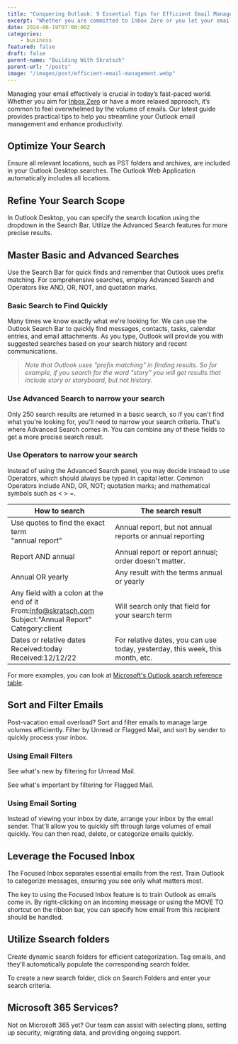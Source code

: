 ```yaml
---
title: "Conquering Outlook: 9 Essential Tips for Efficient Email Management"
excerpt: "Whether you are committed to Inbox Zero or you let your email inbox fill to overflowing, nearly everyone feels like they spend too much time searching for emails in Outlook."
date: 2024-06-19T07:00:00Z
categories:
    - business
featured: false
draft: false
parent-name: "Building With Skratsch"
parent-url: "/posts"
image: "/images/post/efficient-email-management.webp"
---
```


Managing your email effectively is crucial in today’s fast-paced world. Whether you aim for [Inbox Zero](/business/inbox-zero-worthwhile-or-a-waste-of-time) or have a more relaxed approach, it’s common to feel overwhelmed by the volume of emails. Our latest guide provides practical tips to help you streamline your Outlook email management and enhance productivity.

## Optimize Your Search

Ensure all relevant locations, such as PST folders and archives, are included in your Outlook Desktop searches. The Outlook Web Application automatically includes all locations.

## Refine Your Search Scope

In Outlook Desktop, you can specify the search location using the dropdown in the Search Bar. Utilize the Advanced Search features for more precise results.

## Master Basic and Advanced Searches

Use the Search Bar for quick finds and remember that Outlook uses prefix matching. For comprehensive searches, employ Advanced Search and Operators like AND, OR, NOT, and quotation marks.

### Basic Search to Find Quickly

Many times we know exactly what we're looking for. We can use the Outlook Search Bar to quickly find messages, contacts, tasks, calendar entries, and email attachments. As you type, Outlook will provide you with suggested searches based on your search history and recent communications.

> _Note that Outlook uses "prefix matching" in finding results. So for example, if you search for the word "story" you will get results that include story or storyboard, but not history._

### Use Advanced Search to narrow your search

Only 250 search results are returned in a basic search, so if you can't find what you're looking for, you'll need to narrow your search criteria. That's where Advanced Search comes in. You can combine any of these fields to get a more precise search result.

### Use Operators to narrow your search

Instead of using the Advanced Search panel, you may decide instead to use Operators, which should always be typed in capital letter. Common Operators include AND, OR, NOT; quotation marks; and mathematical symbols such as < > =.

| How to search | The search result |
| --- | --- |
| Use quotes to find the exact term  <br>"annual report" | Annual report, but not annual reports or annual reporting |
| Report AND annual | Annual report or report annual; order doesn't matter. |
| Annual OR yearly | Any result with the terms annual or yearly |
| Any field with a colon at the end of it  <br>From:info@skratsch.com  <br>Subject:"Annual Report"  <br>Category:client | Will search only that field for your search term |
| Dates or relative dates  <br>Received:today  <br>Received:12/12/22 | For relative dates, you can use today, yesterday, this week, this month, etc. |

For more examples, you can look at [Microsoft's Outlook search reference table](https://support.microsoft.com/en-us/office/how-to-search-in-outlook-d824d1e9-a255-4c8a-8553-276fb895a8da).

## Sort and Filter Emails

Post-vacation email overload? Sort and filter emails to manage large volumes efficiently. Filter by Unread or Flagged Mail, and sort by sender to quickly process your inbox.

### Using Email Filters

See what's new by filtering for Unread Mail.

See what's important by filtering for Flagged Mail.

### Using Email Sorting

Instead of viewing your inbox by date, arrange your inbox by the email sender. That'll allow you to quickly sift through large volumes of email quickly. You can then read, delete, or categorize emails quickly.

## Leverage the Focused Inbox

The Focused Inbox separates essential emails from the rest. Train Outlook to categorize messages, ensuring you see only what matters most.

The key to using the Focused Inbox feature is to train Outlook as emails come in.
By right-clicking on an incoming message or using the MOVE TO shortcut on the ribbon bar, you can specify how email from this recipient should be handled.

## Utilize Ssearch folders

Create dynamic search folders for efficient categorization. Tag emails, and they’ll automatically populate the corresponding search folder.

To create a new search folder, click on Search Folders and enter your search criteria.

## Microsoft 365 Services?

Not on Microsoft 365 yet? Our team can assist with selecting plans, setting up security, migrating data, and providing ongoing support.
